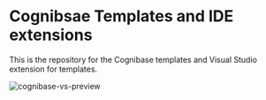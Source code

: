 # Cognibsae Templates and IDE extensions
This is the repository for the Cognibase templates and Visual Studio extension for templates. 

![cognibase-vs-preview](https://github.com/Missionware/cognibase-vs-addin/assets/1830368/1688c3e1-2db4-4886-94c5-54df70bdc37d)
